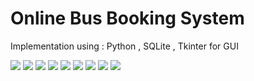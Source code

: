 <h1>Online Bus Booking System</h1>

Implementation using : Python , SQLite , Tkinter for GUI

<img src="https://github.com/Kaushal-04/GUI-Python-_tkinter_/blob/main/Screenshot/cover.jpg" >
<img src="https://github.com/Kaushal-04/GUI-Python-_tkinter_/blob/main/Screenshot/features.jpg">
<img src="https://github.com/Kaushal-04/GUI-Python-_tkinter_/blob/main/Screenshot/Book_Ticket.jpg">
<img src="https://github.com/Kaushal-04/GUI-Python-_tkinter_/blob/main/Screenshot/TIcket_Book.jpg">
<img src="https://github.com/Kaushal-04/GUI-Python-_tkinter_/blob/main/Screenshot/Check_Booking.jpg">
<img src="https://github.com/Kaushal-04/GUI-Python-_tkinter_/blob/main/Screenshot/Add_Bus_Details.jpg">
<img src="https://github.com/Kaushal-04/GUI-Python-_tkinter_/blob/main/Screenshot/Add_Bus_Operator.jpg">
<img src="https://github.com/Kaushal-04/GUI-Python-_tkinter_/blob/main/Screenshot/Add_Bus.jpg">
<img src="https://github.com/Kaushal-04/GUI-Python-_tkinter_/blob/main/Screenshot/Add_Route.jpg">
